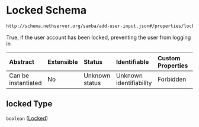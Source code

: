 # Locked Schema

```txt
http://schema.nethserver.org/samba/add-user-input.json#/properties/locked
```

True, if the user account has been locked, preventing the user from logging in

| Abstract            | Extensible | Status         | Identifiable            | Custom Properties | Additional Properties | Access Restrictions | Defined In                                                                |
| :------------------ | :--------- | :------------- | :---------------------- | :---------------- | :-------------------- | :------------------ | :------------------------------------------------------------------------ |
| Can be instantiated | No         | Unknown status | Unknown identifiability | Forbidden         | Allowed               | none                | [add-user-input.json\*](samba/add-user-input.json "open original schema") |

## locked Type

`boolean` ([Locked](add-user-input-properties-locked.md))
